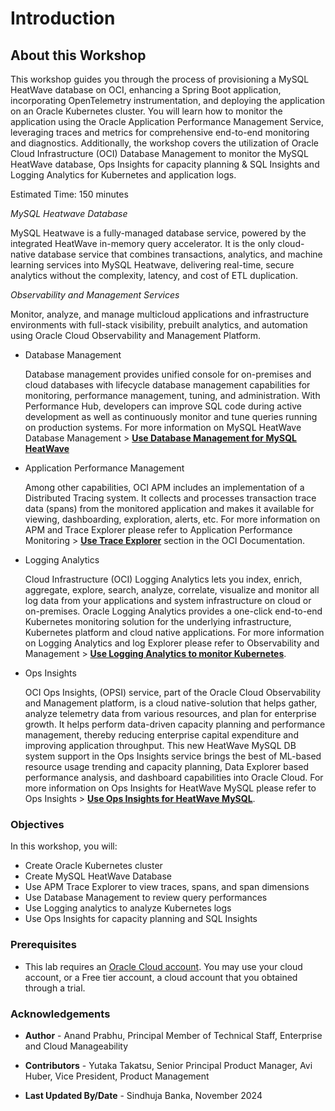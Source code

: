 # Introduction

## About this Workshop

This workshop guides you through the process of provisioning a MySQL HeatWave database on OCI, enhancing a Spring Boot application, incorporating OpenTelemetry instrumentation, and deploying the application on an Oracle Kubernetes cluster. You will learn how to monitor the application using the Oracle Application Performance Management Service, leveraging traces and metrics for comprehensive end-to-end monitoring and diagnostics. Additionally, the workshop covers the utilization of Oracle Cloud Infrastructure (OCI) Database Management to monitor the MySQL HeatWave database, Ops Insights  for capacity planning & SQL Insights and Logging Analytics for Kubernetes and application logs.


Estimated Time: 150 minutes

*MySQL Heatwave Database*

MySQL Heatwave is a fully-managed database service, powered by the integrated HeatWave in-memory query accelerator. It is the only cloud-native database service that combines transactions, analytics, and machine learning services into MySQL Heatwave, delivering real-time, secure analytics without the complexity, latency, and cost of ETL duplication.

*Observability and Management Services*

Monitor, analyze, and manage multicloud applications and infrastructure environments with full-stack visibility, prebuilt analytics, and automation using Oracle Cloud Observability and Management Platform.

- Database Management 

    Database management provides unified console for on-premises and cloud databases with lifecycle database management capabilities for monitoring, performance management, tuning, and administration. With Performance Hub, developers can improve SQL code during active development as well as continuously monitor and tune queries running on production systems. For more information on MySQL HeatWave Database Management > **[Use Database Management for MySQL HeatWave](https://blogs.oracle.com/mysql/post/database-management-for-mysql-heatwave)**

- Application Performance Management 

    Among other capabilities, OCI APM includes an implementation of a Distributed Tracing system. It collects and processes transaction trace data (spans) from the monitored application and makes it available for viewing, dashboarding, exploration, alerts, etc. For more information on APM and Trace Explorer please refer to Application Performance Monitoring > **[Use Trace Explorer](https://docs.oracle.com/en-us/iaas/application-performance-monitoring/doc/use-trace-explorer.html)** section in the OCI Documentation.

- Logging Analytics 

    Cloud Infrastructure (OCI) Logging Analytics lets you index, enrich, aggregate, explore, search, analyze, correlate, visualize and monitor all log data from your applications and system infrastructure on cloud or on-premises. Oracle Logging Analytics provides a one-click end-to-end Kubernetes monitoring solution for the underlying infrastructure, Kubernetes platform and cloud native applications. For more information on Logging Analytics and log Explorer please refer to Observability and Management > **[Use Logging Analytics to monitor Kubernetes](https://docs.oracle.com/en/solutions/kubernetes-oke-logging-analytics/index.html)**.

- Ops Insights

    OCI Ops Insights, (OPSI) service, part of the Oracle Cloud Observability and Management platform, is a cloud native-solution that helps gather, analyze telemetry data from various resources, and plan for enterprise growth. It helps perform data-driven capacity planning and performance management, thereby reducing enterprise capital expenditure and improving application throughput. This new HeatWave MySQL DB system support in the Ops Insights service brings the best of ML-based resource usage trending and capacity planning, Data Explorer based performance analysis, and dashboard capabilities into Oracle Cloud. For more information on Ops Insights for HeatWave MySQL please refer to Ops Insights > **[Use Ops Insights for HeatWave MySQL](https://docs.oracle.com/en-us/iaas/operations-insights/doc/mysql-insights.html)**.


### Objectives

In this workshop, you will:
* Create Oracle Kubernetes cluster 
* Create MySQL HeatWave Database 
* Use APM Trace Explorer to view traces, spans, and span dimensions 
* Use Database Management to review query performances 
* Use Logging analytics to analyze Kubernetes logs 
* Use Ops Insights for capacity planning and SQL Insights

### Prerequisites

* This lab requires an [Oracle Cloud account](https://www.oracle.com/cloud/free/). You may use your cloud account, or a Free tier account, a cloud account that you obtained through a trial.

### Acknowledgements

* **Author** - Anand Prabhu, Principal Member of Technical Staff, Enterprise and Cloud Manageability
- **Contributors** -
Yutaka Takatsu, Senior Principal Product Manager,
Avi Huber, Vice President, Product Management
* **Last Updated By/Date** - Sindhuja Banka, November 2024